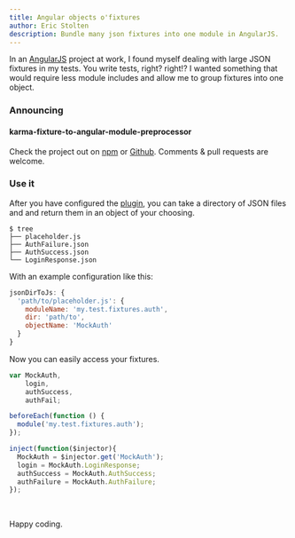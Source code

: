 ```yaml
---
title: Angular objects o'fixtures
author: Eric Stolten
description: Bundle many json fixtures into one module in AngularJS.
---
```


In an [AngularJS](http://www.angularjs.org) project at work, I found
myself dealing with large JSON fixtures in my tests. You write tests,
right? right!? I wanted something that would require less module
includes and allow me to group fixtures into one object.

### Announcing
#### karma-fixture-to-angular-module-preprocessor

Check the project out on
[npm](https://www.npmjs.org/package/karma-fixture-to-angular-module-preprocessor)
or
[Github](https://github.com/stoltene2/karma-fixture-to-angular-module-preprocessor).
Comments & pull requests are welcome.

### Use it

After you have configured the
[plugin](https://github.com/stoltene2/karma-fixture-to-angular-module-preprocessor#configuration),
you can take a directory of JSON files and and return them in an
object of your choosing.

~~~~shell
$ tree
├── placeholder.js
├── AuthFailure.json
├── AuthSuccess.json
└── LoginResponse.json
~~~~~~~~~~~~~~~~~~~~~~

With an example configuration like this:

~~~~javascript
jsonDirToJs: {
  'path/to/placeholder.js': {
    moduleName: 'my.test.fixtures.auth',
    dir: 'path/to',
    objectName: 'MockAuth'
  }
}
~~~~~~~~~~~~~~~~~~~~~~

Now you can easily access your fixtures.

~~~~javascript
var MockAuth,
    login,
    authSuccess,
    authFail;

beforeEach(function () {
  module('my.test.fixtures.auth');
});

inject(function($injector){
  MockAuth = $injector.get('MockAuth');
  login = MockAuth.LoginResponse;
  authSuccess = MockAuth.AuthSuccess;
  authFailure = MockAuth.AuthFailure;
});
~~~~~~~~~~~

<br>

Happy coding.
